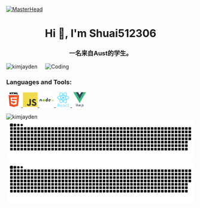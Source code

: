 [![MasterHead](https://visme.co/blog/wp-content/uploads/2019/10/animated-presentation-software-header.gif)]()

<h1 align="center">Hi 👋, I'm  Shuai512306</h1>
<h3 align="center">一名来自Aust的学生。</h3>
<img align="right" alt="Coding" width="400" src="https://miro.medium.com/max/680/0*7Q3yvSIv_t0ioJ-Z.gif"/>

<p align="left"> <img src="https://komarev.com/ghpvc/?username=kimjayden&label=Profile%20views&color=0e75b6&style=flat" alt="kimjayden" /> </p>





<h3 align="left">Languages and Tools:</h3>
<p align="left">  <a href="https://www.w3.org/html/" target="_blank" rel="noreferrer"> <img src="https://raw.githubusercontent.com/devicons/devicon/master/icons/html5/html5-original-wordmark.svg" alt="html5" width="40" height="40"/> </a>  <a href="https://developer.mozilla.org/en-US/docs/Web/JavaScript" target="_blank" rel="noreferrer"> <img src="https://raw.githubusercontent.com/devicons/devicon/master/icons/javascript/javascript-original.svg" alt="javascript" width="40" height="40"/> </a>  <a href="https://nodejs.org" target="_blank" rel="noreferrer"> <img src="https://raw.githubusercontent.com/devicons/devicon/master/icons/nodejs/nodejs-original-wordmark.svg" alt="nodejs" width="40" height="40"/> </a>  <a href="https://reactjs.org/" target="_blank" rel="noreferrer"> <img src="https://raw.githubusercontent.com/devicons/devicon/master/icons/react/react-original-wordmark.svg" alt="react" width="40" height="40"/> </a> <a href="https://vuejs.org/" target="_blank" rel="noreferrer"> <img src="https://raw.githubusercontent.com/devicons/devicon/master/icons/vuejs/vuejs-original-wordmark.svg" alt="vuejs" width="40" height="40"/> </a> </p>

<p><img align="left" src="https://github-readme-stats.vercel.app/api/top-langs?username=peter-kimanzi&show_icons=true&locale=en&layout=compact" alt="kimjayden" /></p>
<img alt="github contribution grid snake animation" src="https://raw.githubusercontent.com/shuai512306/shuai512306/assets/github-contribution-grid-snake.svg">

<picture>
  <source media="(prefers-color-scheme: dark)" srcset="https://raw.githubusercontent.com/shuai512306/shuai512306/master/assets//github-contribution-grid-snake-dark.svg">
  <source media="(prefers-color-scheme: light)" srcset="https://raw.githubusercontent.com/shuai512306/shuai512306/master/assets/github-contribution-grid-snake.svg">
  <img alt="github contribution grid snake animation" src="https://raw.githubusercontent.com/shuai512306/shuai512306/assets/github-contribution-grid-snake.svg">
</picture>


